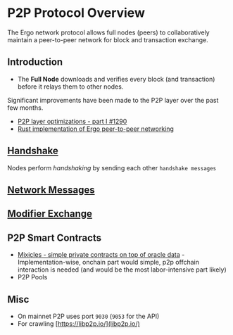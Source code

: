 # P2P Protocol Overview

The Ergo network protocol allows full nodes (peers) to collaboratively maintain a peer-to-peer network for block and transaction exchange.

## Introduction

- The **Full Node** downloads and verifies every block (and transaction) before it relays them to other nodes. 

Significant improvements have been made to the P2P layer over the past few months.

- [P2P layer optimizations - part I #1290](https://github.com/ergoplatform/ergo/pull/1290)
- [Rust implementation of Ergo peer-to-peer networking](https://github.com/ergoplatform/ergo-p2p)


## [Handshake](/dev/p2p/p2p-handshake)


Nodes perform *handshaking* by sending each other `handshake messages`

## [Network Messages](/docs/dev/p2p/network)

## [Modifier Exchange](/docs/dev/p2p/modifiers)

## P2P Smart Contracts
- [Mixicles - simple private contracts on top of oracle data](https://research.chain.link/mixicles.pdf) - Implementation-wise, onchain part would simple, p2p offchain interaction is needed (and would be the most labor-intensive part likely)
- P2P Pools

## Misc

- On mainnet P2P uses port `9030` (`9053` for the API)
- For crawling [https://libp2p.io/](libp2p.io/)


